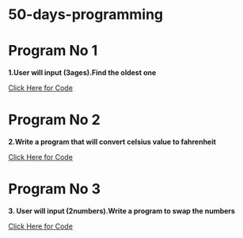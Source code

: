 # 50-days-programming

# Program No 1 
**1.User will input (3ages).Find the oldest one**

[Click Here for Code ](https://github.com/tariqahmedproject/100-Days-Programming-/blob/main/1.py)

# Program No 2
**2.Write a program that will convert celsius value to fahrenheit**

[Click Here for Code ](https://github.com/tariqahmedproject/100-Days-Programming-/blob/main/2.py)

# Program No 3
**3.	User will input (2numbers).Write a program to swap the numbers**

[Click Here for Code ](https://github.com/tariqahmedproject/100-Days-Programming-/blob/main/3.py)

